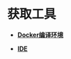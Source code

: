 # 获取工具<a name="ZH-CN_TOPIC_0000001111199422"></a>

-   **[Docker编译环境](gettools-acquire.md)**  

-   **[IDE](gettools-ide.md)**  


